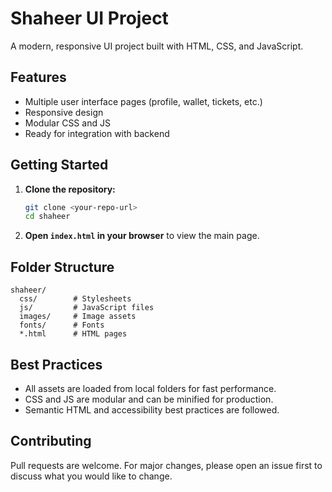 # Shaheer UI Project

A modern, responsive UI project built with HTML, CSS, and JavaScript.

## Features
- Multiple user interface pages (profile, wallet, tickets, etc.)
- Responsive design
- Modular CSS and JS
- Ready for integration with backend

## Getting Started

1. **Clone the repository:**
   ```bash
   git clone <your-repo-url>
   cd shaheer
   ```
2. **Open `index.html` in your browser** to view the main page.

## Folder Structure
```
shaheer/
  css/        # Stylesheets
  js/         # JavaScript files
  images/     # Image assets
  fonts/      # Fonts
  *.html      # HTML pages
```

## Best Practices
- All assets are loaded from local folders for fast performance.
- CSS and JS are modular and can be minified for production.
- Semantic HTML and accessibility best practices are followed.

## Contributing
Pull requests are welcome. For major changes, please open an issue first to discuss what you would like to change.